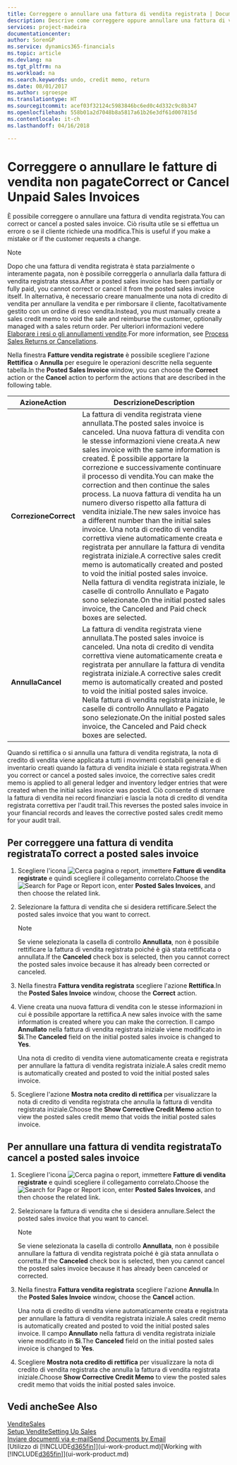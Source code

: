 ```yaml
---
title: Correggere o annullare una fattura di vendita registrata | Documenti Microsoft
description: Descrive come correggere oppure annullare una fattura di vendita registrata e collegarla a una nota di credito di vendita.
services: project-madeira
documentationcenter: 
author: SorenGP
ms.service: dynamics365-financials
ms.topic: article
ms.devlang: na
ms.tgt_pltfrm: na
ms.workload: na
ms.search.keywords: undo, credit memo, return
ms.date: 08/01/2017
ms.author: sgroespe
ms.translationtype: HT
ms.sourcegitcommit: acef03f32124c5983846bc6ed0c4d332c9c8b347
ms.openlocfilehash: 558b01a2d7048b8a5817a61b26e3df61d007815d
ms.contentlocale: it-ch
ms.lasthandoff: 04/16/2018

---
```

# <a name="correct-or-cancel-unpaid-sales-invoices"></a><span data-ttu-id="4777c-103">Correggere o annullare le fatture di vendita non pagate</span><span class="sxs-lookup"><span data-stu-id="4777c-103">Correct or Cancel Unpaid Sales Invoices</span></span>
<span data-ttu-id="4777c-104">È possibile correggere o annullare una fattura di vendita registrata.</span><span class="sxs-lookup"><span data-stu-id="4777c-104">You can correct or cancel a posted sales invoice.</span></span> <span data-ttu-id="4777c-105">Ciò risulta utile se si effettua un errore o se il cliente richiede una modifica.</span><span class="sxs-lookup"><span data-stu-id="4777c-105">This is useful if you make a mistake or if the customer requests a change.</span></span>

> [!NOTE]  
>   <span data-ttu-id="4777c-106">Dopo che una fattura di vendita registrata è stata parzialmente o interamente pagata, non è possibile correggerla o annullarla dalla fattura di vendita registrata stessa.</span><span class="sxs-lookup"><span data-stu-id="4777c-106">After a posted sales invoice has been partially or fully paid, you cannot correct or cancel it from the posted sales invoice itself.</span></span> <span data-ttu-id="4777c-107">In alternativa, è necessario creare manualmente una nota di credito di vendita per annullare la vendita e per rimborsare il cliente, facoltativamente gestito con un ordine di reso vendita.</span><span class="sxs-lookup"><span data-stu-id="4777c-107">Instead, you must manually create a sales credit memo to void the sale and reimburse the customer, optionally managed with a sales return order.</span></span> <span data-ttu-id="4777c-108">Per ulteriori informazioni vedere [Elaborare i resi o gli annullamenti vendite](sales-how-process-sales-returns-cancellations.md).</span><span class="sxs-lookup"><span data-stu-id="4777c-108">For more information, see [Process Sales Returns or Cancellations](sales-how-process-sales-returns-cancellations.md).</span></span>

<span data-ttu-id="4777c-109">Nella finestra **Fatture vendita registrate** è possibile scegliere l'azione **Rettifica** o **Annulla** per eseguire le operazioni descritte nella seguente tabella.</span><span class="sxs-lookup"><span data-stu-id="4777c-109">In the **Posted Sales Invoice** window, you can choose the **Correct** action or the **Cancel** action to perform the actions that are described in the following table.</span></span>

| <span data-ttu-id="4777c-110">Azione</span><span class="sxs-lookup"><span data-stu-id="4777c-110">Action</span></span> | <span data-ttu-id="4777c-111">Descrizione</span><span class="sxs-lookup"><span data-stu-id="4777c-111">Description</span></span> |
| --- | --- |
| <span data-ttu-id="4777c-112">**Correzione**</span><span class="sxs-lookup"><span data-stu-id="4777c-112">**Correct**</span></span> |<span data-ttu-id="4777c-113">La fattura di vendita registrata viene annullata.</span><span class="sxs-lookup"><span data-stu-id="4777c-113">The posted sales invoice is canceled.</span></span> <span data-ttu-id="4777c-114">Una nuova fattura di vendita con le stesse informazioni viene creata.</span><span class="sxs-lookup"><span data-stu-id="4777c-114">A new sales invoice with the same information is created.</span></span> <span data-ttu-id="4777c-115">È possibile apportare la correzione e successivamente continuare il processo di vendita.</span><span class="sxs-lookup"><span data-stu-id="4777c-115">You can make the correction and then continue the sales process.</span></span> <span data-ttu-id="4777c-116">La nuova fattura di vendita ha un numero diverso rispetto alla fattura di vendita iniziale.</span><span class="sxs-lookup"><span data-stu-id="4777c-116">The new sales invoice has a different number than the initial sales invoice.</span></span> <span data-ttu-id="4777c-117">Una nota di credito di vendita correttiva viene automaticamente creata e registrata per annullare la fattura di vendita registrata iniziale.</span><span class="sxs-lookup"><span data-stu-id="4777c-117">A corrective sales credit memo is automatically created and posted to void the initial posted sales invoice.</span></span> <span data-ttu-id="4777c-118">Nella fattura di vendita registrata iniziale, le caselle di controllo Annullato e Pagato sono selezionate.</span><span class="sxs-lookup"><span data-stu-id="4777c-118">On the initial posted sales invoice, the Canceled and Paid check boxes are selected.</span></span> |
| <span data-ttu-id="4777c-119">**Annulla**</span><span class="sxs-lookup"><span data-stu-id="4777c-119">**Cancel**</span></span> |<span data-ttu-id="4777c-120">La fattura di vendita registrata viene annullata.</span><span class="sxs-lookup"><span data-stu-id="4777c-120">The posted sales invoice is canceled.</span></span> <span data-ttu-id="4777c-121">Una nota di credito di vendita correttiva viene automaticamente creata e registrata per annullare la fattura di vendita registrata iniziale.</span><span class="sxs-lookup"><span data-stu-id="4777c-121">A corrective sales credit memo is automatically created and posted to void the initial posted sales invoice.</span></span> <span data-ttu-id="4777c-122">Nella fattura di vendita registrata iniziale, le caselle di controllo Annullato e Pagato sono selezionate.</span><span class="sxs-lookup"><span data-stu-id="4777c-122">On the initial posted sales invoice, the Canceled and Paid check boxes are selected.</span></span> |

<span data-ttu-id="4777c-123">Quando si rettifica o si annulla una fattura di vendita registrata, la nota di credito di vendita viene applicata a tutti i movimenti contabili generali e di inventario creati quando la fattura di vendita iniziale è stata registrata.</span><span class="sxs-lookup"><span data-stu-id="4777c-123">When you correct or cancel a posted sales invoice, the corrective sales credit memo is applied to all general ledger and inventory ledger entries that were created when the initial sales invoice was posted.</span></span> <span data-ttu-id="4777c-124">Ciò consente di stornare la fattura di vendita nei record finanziari e lascia la nota di credito di vendita registrata correttiva per l'audit trail.</span><span class="sxs-lookup"><span data-stu-id="4777c-124">This reverses the posted sales invoice in your financial records and leaves the corrective posted sales credit memo for your audit trail.</span></span>

## <a name="to-correct-a-posted-sales-invoice"></a><span data-ttu-id="4777c-125">Per correggere una fattura di vendita registrata</span><span class="sxs-lookup"><span data-stu-id="4777c-125">To correct a posted sales invoice</span></span>
1. <span data-ttu-id="4777c-126">Scegliere l'icona ![Cerca pagina o report](media/ui-search/search_small.png "icona Cerca pagina o report"), immettere **Fatture di vendita registrate** e quindi scegliere il collegamento correlato.</span><span class="sxs-lookup"><span data-stu-id="4777c-126">Choose the ![Search for Page or Report](media/ui-search/search_small.png "Search for Page or Report icon") icon, enter **Posted Sales Invoices**, and then choose the related link.</span></span>  
2. <span data-ttu-id="4777c-127">Selezionare la fattura di vendita che si desidera rettificare.</span><span class="sxs-lookup"><span data-stu-id="4777c-127">Select the posted sales invoice that you want to correct.</span></span>

    > [!NOTE]  
   >   <span data-ttu-id="4777c-128">Se viene selezionata la casella di controllo **Annullata**, non è possibile rettificare la fattura di vendita registrata poiché è già stata rettificata o annullata.</span><span class="sxs-lookup"><span data-stu-id="4777c-128">If the **Canceled** check box is selected, then you cannot correct the posted sales invoice because it has already been corrected or canceled.</span></span>
3. <span data-ttu-id="4777c-129">Nella finestra **Fattura vendita registrata** scegliere l'azione **Rettifica**.</span><span class="sxs-lookup"><span data-stu-id="4777c-129">In the **Posted Sales Invoice** window, choose the **Correct** action.</span></span>  
4. <span data-ttu-id="4777c-130">Viene creata una nuova fattura di vendita con le stesse informazioni in cui è possibile apportare la rettifica.</span><span class="sxs-lookup"><span data-stu-id="4777c-130">A new sales invoice with the same information is created where you can make the correction.</span></span> <span data-ttu-id="4777c-131">Il campo **Annullato** nella fattura di vendita registrata iniziale viene modificato in **Sì**.</span><span class="sxs-lookup"><span data-stu-id="4777c-131">The **Canceled** field on the initial posted sales invoice is changed to **Yes**.</span></span>

    <span data-ttu-id="4777c-132">Una nota di credito di vendita viene automaticamente creata e registrata per annullare la fattura di vendita registrata iniziale.</span><span class="sxs-lookup"><span data-stu-id="4777c-132">A sales credit memo is automatically created and posted to void the initial posted sales invoice.</span></span>
5. <span data-ttu-id="4777c-133">Scegliere l'azione **Mostra nota credito di rettifica** per visualizzare la nota di credito di vendita registrata che annulla la fattura di vendita registrata iniziale.</span><span class="sxs-lookup"><span data-stu-id="4777c-133">Choose the **Show Corrective Credit Memo** action to view the posted sales credit memo that voids the initial posted sales invoice.</span></span>

## <a name="to-cancel-a-posted-sales-invoice"></a><span data-ttu-id="4777c-134">Per annullare una fattura di vendita registrata</span><span class="sxs-lookup"><span data-stu-id="4777c-134">To cancel a posted sales invoice</span></span>
1. <span data-ttu-id="4777c-135">Scegliere l'icona ![Cerca pagina o report](media/ui-search/search_small.png "icona Cerca pagina o report"), immettere **Fatture di vendita registrate** e quindi scegliere il collegamento correlato.</span><span class="sxs-lookup"><span data-stu-id="4777c-135">Choose the ![Search for Page or Report](media/ui-search/search_small.png "Search for Page or Report icon") icon, enter **Posted Sales Invoices**, and then choose the related link.</span></span>  
2. <span data-ttu-id="4777c-136">Selezionare la fattura di vendita che si desidera annullare.</span><span class="sxs-lookup"><span data-stu-id="4777c-136">Select the posted sales invoice that you want to cancel.</span></span>

    > [!NOTE]  
   >   <span data-ttu-id="4777c-137">Se viene selezionata la casella di controllo **Annullata**, non è possibile annullare la fattura di vendita registrata poiché è già stata annullata o corretta.</span><span class="sxs-lookup"><span data-stu-id="4777c-137">If the **Canceled** check box is selected, then you cannot cancel the posted sales invoice because it has already been canceled or corrected.</span></span>
3. <span data-ttu-id="4777c-138">Nella finestra **Fattura vendita registrata** scegliere l'azione **Annulla**.</span><span class="sxs-lookup"><span data-stu-id="4777c-138">In the **Posted Sales Invoice** window, choose the **Cancel** action.</span></span>

    <span data-ttu-id="4777c-139">Una nota di credito di vendita viene automaticamente creata e registrata per annullare la fattura di vendita registrata iniziale.</span><span class="sxs-lookup"><span data-stu-id="4777c-139">A sales credit memo is automatically created and posted to void the initial posted sales invoice.</span></span> <span data-ttu-id="4777c-140">Il campo **Annullato** nella fattura di vendita registrata iniziale viene modificato in **Sì**.</span><span class="sxs-lookup"><span data-stu-id="4777c-140">The **Canceled** field on the initial posted sales invoice is changed to **Yes**.</span></span>
4. <span data-ttu-id="4777c-141">Scegliere **Mostra nota credito di rettifica** per visualizzare la nota di credito di vendita registrata che annulla la fattura di vendita registrata iniziale.</span><span class="sxs-lookup"><span data-stu-id="4777c-141">Choose **Show Corrective Credit Memo** to view the posted sales credit memo that voids the initial posted sales invoice.</span></span>

## <a name="see-also"></a><span data-ttu-id="4777c-142">Vedi anche</span><span class="sxs-lookup"><span data-stu-id="4777c-142">See Also</span></span>
[<span data-ttu-id="4777c-143">Vendite</span><span class="sxs-lookup"><span data-stu-id="4777c-143">Sales</span></span>](sales-manage-sales.md)  
[<span data-ttu-id="4777c-144">Setup Vendite</span><span class="sxs-lookup"><span data-stu-id="4777c-144">Setting Up Sales</span></span>](sales-setup-sales.md)  
[<span data-ttu-id="4777c-145">Inviare documenti via e-mail</span><span class="sxs-lookup"><span data-stu-id="4777c-145">Send Documents by Email</span></span>](ui-how-send-documents-email.md)  
<span data-ttu-id="4777c-146">[Utilizzo di [!INCLUDE[d365fin](includes/d365fin_md.md)]](ui-work-product.md)</span><span class="sxs-lookup"><span data-stu-id="4777c-146">[Working with [!INCLUDE[d365fin](includes/d365fin_md.md)]](ui-work-product.md)</span></span>

